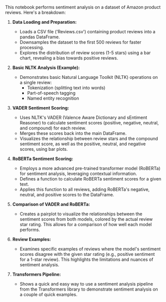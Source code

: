 This notebook performs sentiment analysis on a dataset of Amazon product reviews.  Here's a breakdown:

1. **Data Loading and Preparation:**
   - Loads a CSV file ('Reviews.csv') containing product reviews into a pandas DataFrame.
   - Downsamples the dataset to the first 500 reviews for faster processing.
   - Explores the distribution of review scores (1-5 stars) using a bar chart, revealing a bias towards positive reviews.

2. **Basic NLTK Analysis (Example):**
   - Demonstrates basic Natural Language Toolkit (NLTK) operations on a single review:
     - Tokenization (splitting text into words)
     - Part-of-speech tagging
     - Named entity recognition

3. **VADER Sentiment Scoring:**
   - Uses NLTK's VADER (Valence Aware Dictionary and sEntiment Reasoner) to calculate sentiment scores (positive, negative, neutral, and compound) for each review.
   - Merges these scores back into the main DataFrame.
   - Visualizes the relationship between review stars and the compound sentiment score, as well as the positive, neutral, and negative scores, using bar plots.

4. **RoBERTa Sentiment Scoring:**
   - Employs a more advanced pre-trained transformer model (RoBERTa) for sentiment analysis, leveraging contextual information.
   - Defines a function to calculate RoBERTa sentiment scores for a given text.
   - Applies this function to all reviews, adding RoBERTa's negative, neutral, and positive scores to the DataFrame.

5. **Comparison of VADER and RoBERTa:**
   - Creates a pairplot to visualize the relationships between the sentiment scores from both models, colored by the actual review star rating. This allows for a comparison of how well each model performs.

6. **Review Examples:**
   - Examines specific examples of reviews where the model's sentiment scores disagree with the given star rating (e.g., positive sentiment for a 1-star review). This highlights the limitations and nuances of sentiment analysis.

7. **Transformers Pipeline:**
   - Shows a quick and easy way to use a sentiment analysis pipeline from the Transformers library to demonstrate sentiment analysis on a couple of quick examples.

